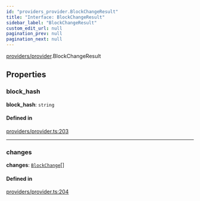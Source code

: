 ```yaml
---
id: "providers_provider.BlockChangeResult"
title: "Interface: BlockChangeResult"
sidebar_label: "BlockChangeResult"
custom_edit_url: null
pagination_prev: null
pagination_next: null
---
```


[providers/provider](../modules/providers_provider.md).BlockChangeResult

## Properties

### block\_hash

 **block\_hash**: `string`

#### Defined in

[providers/provider.ts:203](https://github.com/maxhr/near--near-api-js/blob/a0c9a104/packages/near-api-js/src/providers/provider.ts#L203)

___

### changes

 **changes**: [`BlockChange`](providers_provider.BlockChange.md)[]

#### Defined in

[providers/provider.ts:204](https://github.com/maxhr/near--near-api-js/blob/a0c9a104/packages/near-api-js/src/providers/provider.ts#L204)
